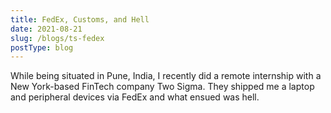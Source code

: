 ```yaml
---
title: FedEx, Customs, and Hell
date: 2021-08-21
slug: /blogs/ts-fedex
postType: blog
---
```


While being situated in Pune, India, I recently did a remote internship with
a New York-based FinTech company Two Sigma. They shipped me a laptop and
peripheral devices via FedEx and what ensued was hell.

<!--excerpt-->


